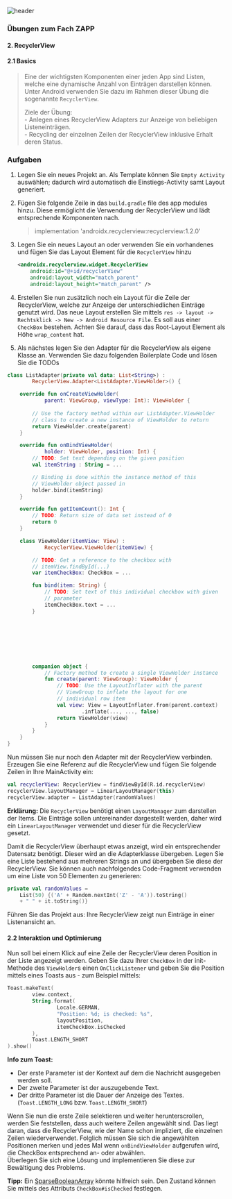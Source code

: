 ![header](https://eckner.it/oth_zapp_header.jpg "oth_zapp_header.jpg")

### **Übungen zum Fach ZAPP**

#### **2. RecyclerView**

#### 2.1 Basics

> Eine der wichtigsten Komponenten einer jeden App sind Listen, welche eine dynamische Anzahl von Einträgen darstellen können. Unter Android verwenden Sie dazu im Rahmen dieser Übung die sogenannte `RecyclerView`.
>
> Ziele der Übung:  
> \- Anlegen eines RecyclerView Adapters zur Anzeige von beliebigen Listeneinträgen.  
> \- Recycling der einzelnen Zeilen der RecyclerView inklusive Erhalt deren Status.

### Aufgaben

1. Legen Sie ein neues Projekt an. Als Template können Sie `Empty Activity` auswählen; dadurch wird automatisch die Einstiegs-Activity samt Layout generiert.
2. Fügen Sie folgende Zeile in das `build.gradle` file des app modules hinzu. Diese ermöglicht die Verwendung der RecyclerView und lädt entsprechende Komponenten nach.

   > implementation 'androidx.recyclerview:recyclerview:1.2.0'

3. Legen Sie ein neues Layout an oder verwenden Sie ein vorhandenes und fügen Sie das Layout Element für die `RecyclerView` hinzu

    ```xml
    <androidx.recyclerview.widget.RecyclerView
        android:id="@+id/recyclerView"
        android:layout_width="match_parent"
        android:layout_height="match_parent" />
    ```

4. Erstellen Sie nun zusätzlich noch ein Layout für die Zeile der RecyclerView, welche zur Anzeige der unterschiedlichen Einträge genutzt wird. Das neue Layout erstellen Sie mittels `res -> layout -> Rechtsklick -> New -> Android Resource File`. Es soll aus einer `CheckBox` bestehen. Achten Sie darauf, dass das Root-Layout Element als Höhe `wrap_content` hat.
5. Als nächstes legen Sie den Adapter für die RecyclerView als eigene Klasse an. Verwenden Sie dazu folgenden Boilerplate Code und lösen Sie die TODOs

```kotlin
class ListAdapter(private val data: List<String>) : 
        RecyclerView.Adapter<ListAdapter.ViewHolder>() {

    override fun onCreateViewHolder(
            parent: ViewGroup, viewType: Int): ViewHolder {
        
        // Use the factory method within our ListAdapter.ViewHolder
        // class to create a new instance of ViewHolder to return
        return ViewHolder.create(parent)
    }

    override fun onBindViewHolder(
            holder: ViewHolder, position: Int) {
        // TODO: Set text depending on the given position
        val itemString : String = ...

        // Binding is done within the instance method of this
        // ViewHolder object passed in
        holder.bind(itemString)
    }

    override fun getItemCount(): Int {
        // TODO: Return size of data set instead of 0
        return 0
    }

    class ViewHolder(itemView: View) : 
            RecyclerView.ViewHolder(itemView) {

        // TODO: Get a reference to the checkbox with
        // itemView.findById(...)
        var itemCheckBox: CheckBox = ...

        fun bind(item: String) {
            // TODO: Set text of this individual checkbox with given
            // parameter
            itemCheckBox.text = ...
        }








        companion object {
            // Factory method to create a single ViewHolder instance
            fun create(parent: ViewGroup): ViewHolder {
                // TODO: Use the LayoutInflater with the parent
                // ViewGroup to inflate the layout for one
                // individual row item
                val view: View = LayoutInflater.from(parent.context)
                        .inflate(..., ..., false)
                return ViewHolder(view)
            }
        }
    }
}
```

Nun müssen Sie nur noch den Adapter mit der RecyclerView verbinden. Erzeugen Sie eine Referenz auf die RecyclerView und fügen Sie folgende Zeilen in Ihre MainActivity ein:

```kotlin
val recyclerView: RecyclerView = findViewById(R.id.recyclerView)
recyclerView.layoutManager = LinearLayoutManager(this)
recyclerView.adapter = ListAdapter(randomValues)
```

**Erklärung:** Die `RecyclerView` benötigt einen `LayoutManager` zum darstellen der Items. Die Einträge sollen untereinander dargestellt werden, daher wird ein `LinearLayoutManager` verwendet und dieser für die RecyclerView gesetzt.

Damit die RecyclerView überhaupt etwas anzeigt, wird ein entsprechender Datensatz benötigt. Dieser wird an die Adapterklasse übergeben. Legen Sie eine Liste bestehend aus mehreren Strings an und übergeben Sie diese der RecyclerView. Sie können auch nachfolgendes Code-Fragment verwenden um eine Liste von 50 Elementen zu generieren:

```kotlin
private val randomValues =
    List(50) {('A' + Random.nextInt('Z' - 'A')).toString()
    + " " + it.toString()}
```

Führen Sie das Projekt aus: Ihre RecyclerView zeigt nun Einträge in einer Listenansicht an.

<div style="page-break-after: always;"></div>

#### 2.2 Interaktion und Optimierung

Nun soll bei einem Klick auf eine Zeile der RecyclerView deren Position in der Liste angezeigt werden. Geben Sie dazu Ihrer `CheckBox` in der init-Methode des `ViewHolder`s einen `OnClickListener` und geben Sie die Position mittels eines Toasts aus - zum Beispiel mittels:

```kotlin
Toast.makeText(
        view.context,
        String.format(
                Locale.GERMAN,
                "Position: %d; is checked: %s",
                layoutPosition,
                itemCheckBox.isChecked
        ),
        Toast.LENGTH_SHORT
).show()
```

**Info zum Toast:**

- Der erste Parameter ist der Kontext auf dem die Nachricht ausgegeben werden soll.
- Der zweite Parameter ist der auszugebende Text.
- Der dritte Parameter ist die Dauer der Anzeige des Textes. (`Toast.LENGTH_LONG` bzw. `Toast.LENGTH_SHORT`)

Wenn Sie nun die erste Zeile selektieren und weiter herunterscrollen, werden Sie feststellen, dass auch weitere Zeilen angewählt sind. Das liegt daran, dass die RecyclerView, wie der Name schon impliziert, die einzelnen Zeilen wiederverwendet. Folglich müssen Sie sich die angewählten Positionen merken und jedes Mal wenn `onBindViewHolder` aufgerufen wird, die CheckBox entsprechend an- oder abwählen.  
Überlegen Sie sich eine Lösung und implementieren Sie diese zur Bewältigung des Problems.

**Tipp:** Ein [SparseBooleanArray](https://developer.android.com/reference/kotlin/android/util/SparseBooleanArray) könnte hilfreich sein. Den Zustand können Sie mittels des Attributs `CheckBox#isChecked` festlegen.
